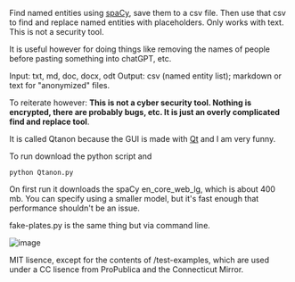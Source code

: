 
Find named entities using [spaCy]([url](https://github.com/explosion/spaCy)), save them to a csv file. Then use that csv to find and replace named entities with placeholders. Only works with text. This is not a security tool. 

It is useful however for doing things like removing the names of people before pasting something into chatGPT, etc. 

Input: txt, md, doc, docx, odt
Output: csv (named entity list); markdown or text for "anonymized" files. 

To reiterate however: **This is not a cyber security tool. Nothing is encrypted, there are probably bugs, etc. It is just an overly complicated find and replace tool**. 

It is called Qtanon because the GUI is made with [Qt]([url](https://en.wikipedia.org/wiki/Qt_(software))) and I am very funny. 

To run download the python script and
```
python Qtanon.py
```
On first run it downloads the spaCy en_core_web_lg, which is about 400 mb. You can specify using a smaller model, but it's fast enough that performance shouldn't be an issue. 

fake-plates.py is the same thing but via command line. 

![image](https://github.com/user-attachments/assets/f064c0ac-dbc2-427e-8133-e34859298a1d)

MIT lisence, except for the contents of /test-examples, which are used under a CC lisence from ProPublica and the Connecticut Mirror. 

